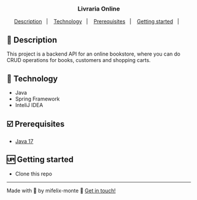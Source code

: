 <h3 align="center">
  Livraria Online
</h3>

<p align="center">
  <a href="#book-description">Description</a>&nbsp;&nbsp;&nbsp;|&nbsp;&nbsp;&nbsp;
  <a href="#rocket-technology">Technology</a>&nbsp;&nbsp;&nbsp;|&nbsp;&nbsp;&nbsp;
  <a href="#ballot_box_with_check-prerequisites">Prerequisites</a>&nbsp;&nbsp;&nbsp;|&nbsp;&nbsp;&nbsp;
  <a href="#up-getting-started">Getting started</a>&nbsp;&nbsp;&nbsp;|&nbsp;&nbsp;&nbsp;
</p>

## [](#description)📖 Description
<p>
This project is a backend API for an online bookstore, where you can do CRUD operations for books, customers and shopping carts.</p>

## [](#technology)🚀 Technology
- Java
- Spring Framework
- InteliJ IDEA

## [](#prerequisites)☑️ Prerequisites
-   [Java 17](https://www.oracle.com/java/technologies/javase/jdk17-archive-downloads.html)

## [](#getting-started)🆙 Getting started

-  Clone this repo

----------

Made with 💙 by mifelix-monte  👋  [Get in touch!](https://www.linkedin.com/in/michele-monteiro-036750103/)
